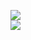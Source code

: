 [![](https://img.shields.io/badge/Made%20With-Github%20Spray-lightgrey.svg?style=for-the-badge&logo=github)](https://github.com/Annihil/github-spray#10261)  
[![](https://i.imgur.com/2DrTn0Z.gif)](https://github.com/Annihil/github-spray)